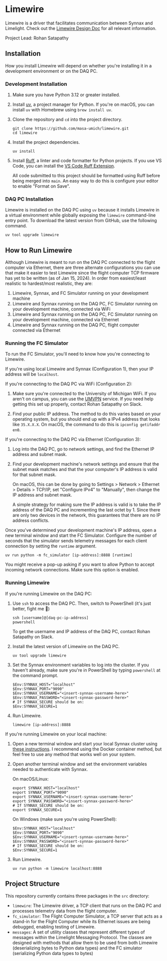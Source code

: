 # Limewire

Limewire is a driver that facilitates communication between Synnax and
Limelight. Check out the [Limewire Design
Doc](https://docs.google.com/document/d/1Ccmjck5NHinmJLGH1tcoJ1EP9xZHQlAl20x2YuC15tI/edit?usp=sharing)
for all relevant information.

Project Lead: Rohan Satapathy

## Installation

How you install Limewire will depend on whether you're installing it in a
development environment or on the DAQ PC. 

### Development Installation

1. Make sure you have Python 3.12 or greater installed.

2. Install [uv](https://docs.astral.sh/uv/getting-started/installation/), a
   project manager for Python. If you're on macOS, you can install `uv`
   with Homebrew using `brew install uv`.

3. Clone the repository and `cd` into the project directory.
   
   ```shell
   git clone https://github.com/masa-umich/limewire.git
   cd limewire
   ```

4. Install the project dependencies.

   ```shell
   uv install
   ```

5. Install [Ruff](https://github.com/astral-sh/ruff), a linter and code
   formatter for Python projects. If you use VS Code, you can install the
   [VS Code Ruff Extension](https://marketplace.visualstudio.com/items?itemName=charliermarsh.ruff).
   
   All code submitted to this project should be formatted using Ruff before
   being merged into `main`. An easy way to do this is configure your editor
   to enable "Format on Save". 

### DAQ PC Installation

Limewire is installed on the DAQ PC using `uv` because it installs
Limewire in a virtual environment while globally exposing the `limewire`
command-line entry point. To download the latest version from GitHub, use
the following command.

```
uv tool upgrade limewire
```

## How to Run Limewire

Although Limewire is meant to run on the DAQ PC connected to the flight
computer via Ethernet, there are three alternate configurations you can use
that make it easier to test Limewire since the flight computer TCP firmware
has yet to be written (as of Jan 15, 2024). In order from easiest/least
realistic to hardest/most realistic, they are:

1. Limewire, Synnax, and FC Simulator running on your development machine
2. Limewire and Synnax running on the DAQ PC, FC Simulator running on your
   development machine, connected via WiFi
3. Limewire and Synnax running on the DAQ PC, FC Simulator running on your
   development machine, connected via Ethernet
4. Limewire and Synnax running on the DAQ PC, flight computer connected via
   Ethernet

### Running the FC Simulator

To run the FC Simulator, you'll need to know how you're connecting to
Limewire.

If you're using local Limewire and Synnax (Configuration 1), then your IP
address will be `localhost`.

If you're connecting to the DAQ PC via WiFi (Configuration 2):

1. Make sure you're connected to the University of Michigan WiFi. If you
   aren't on campus, you can use the 
   [UMVPN](https://its.umich.edu/enterprise/wifi-networks/vpn/getting-started)
   service. If you need help getting this set up properly, contact Rohan
   Satapathy on Slack.
   
2. Find your public IP address. The method to do this varies based on your
   operating system, but you should end up with a IPv4 address that looks
   like `35.X.X.X`. On macOS, the command to do this is `ipconfig getifaddr
   en0`.

If you're connecting to the DAQ PC via Ethernet (Configuration 3):

1. Log into the DAQ PC, go to network settings, and find the Ethernet IP
   address and subnet mask.

2. Find your development machine's network settings and ensure that the
   subnet mask matches and that the your computer's IP address is valid for
   that subnet mask. 

   On macOS, this can be done by going to Settings > Network > Ethernet >
   Details > TCP/IP, set "Configure IPv4" to "Manually", then change the IP
   address and subnet mask. 

   A simple strategy for making sure the IP address is valid is to take the
   IP address of the DAQ PC and incrementing the last octet by 1. Since
   there are only two devices in the network, this guarantees that there are
   no IP address conflicts.

Once you've determined your development machine's IP address, open a new
terminal window and start the FC Simulator. Configure the number of seconds
that the simulator sends telemetry messages for each client connection by
setting the `runtime` argument.

```shell
uv run python -m fc_simulator [ip-address]:8888 [runtime]
```

You might receive a pop-up asking if you want to allow Python to accept
incoming network connections. Make sure this option is enabled.

### Running Limewire

If you're running Limewire on the DAQ PC:

1. Use `ssh` to access the DAQ PC. Then, switch to PowerShell (it's just
   better, fight me 😤)

   ```shell
   ssh [username]@[daq-pc-ip-address]
   powershell
   ```
   To get the username and IP address of the DAQ PC, contact Rohan Satapathy
   on Slack.

2. Install the latest version of Limewire on the DAQ PC.

   ```shell
   uv tool upgrade limewire
   ```

3. Set the Synnax environment variables to log into the cluster. If you
   haven't already, make sure you're in PowerShell by typing `powershell` at
   the command prompt.

   ```pwsh-console
   $Env:SYNNAX_HOST="localhost"
   $Env:SYNNAX_PORT="9090"
   $Env:SYNNAX_USERNAME="<insert-synnax-username-here>"
   $Env:SYNNAX_PASSWORD="<insert-synnax-password-here>"
   # If SYNNAX_SECURE should be on:
   $Env:SYNNAX_SECURE=1
   ```

4. Run Limewire.
   
   ```shell
   limewire [ip-address]:8888
   ```

If you're running Limewire on your local machine:

1. Open a new terminal window and start your local Synnax cluster using
   [these
   instructions](https://docs.synnaxlabs.com/reference/cluster/quick-start?platform=macos).
   I recommend using the Docker container method, but feel free to use any
   method that works well on your system.

2. Open another terminal window and set the environment variables needed to
   authenticate with Synnax. 

   On macOS/Linux:
   ```shell
   export SYNNAX_HOST="localhost"
   export SYNNAX_PORT="9090"
   export SYNNAX_USERNAME="<insert-synnax-username-here>"
   export SYNNAX_PASSWORD="<insert-synnax-password-here>"
   # If SYNNAX_SECURE should be on:
   export SYNNAX_SECURE=1
   ```

   On Windows (make sure you're using PowerShell):
   ```pwsh-console
   $Env:SYNNAX_HOST="localhost"
   $Env:SYNNAX_PORT="9090"
   $Env:SYNNAX_USERNAME="<insert-synnax-username-here>"
   $Env:SYNNAX_PASSWORD="<insert-synnax-password-here>"
   # If SYNNAX_SECURE should be on:
   $Env:SYNNAX_SECURE=1
   ```

3. Run Limewire.

   ```shell
   uv run python -m limewire localhost:8888
   ```

## Project Structure

This repository currently contains three packages in the `src` directory:

- `limewire`: The Limewire driver, a TCP client that runs on the DAQ
  PC and processes telemetry data from the flight computer.
- `fc_simulator`: The Flight Computer Simulator, a TCP server that acts
  as a stand-in for the Flight Computer while its Ethernet issues are being
  debugged, enabling testing of Limewire.
- `messages`: A set of utility classes that represent different types of 
  messages within the Limelight Messaging Protocol. The classes are designed
  with methods that allow them to be used from both Limewire (deserializing
  bytes to Python data types) and the FC simulator (serializing Python data
  types to bytes)

